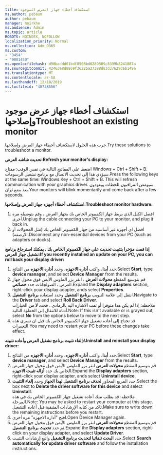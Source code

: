 ```yaml
---
title: استكشاف أخطاء جهاز العرض الموجود
ms.author: pebaum
author: pebaum
manager: mnirkhe
ms.audience: Admin
ms.topic: article
ROBOTS: NOINDEX, NOFOLLOW
localization_priority: Normal
ms.collection: Adm_O365
ms.custom:
- "3454"
- "9001450"
ms.openlocfilehash: d90baddd01bdf8508bd6289509c8399b8241887a
ms.sourcegitcommit: 42463e8d8869f36225a27388d83d37629c6b149e
ms.translationtype: MT
ms.contentlocale: ar-SA
ms.lasthandoff: 12/18/2019
ms.locfileid: "40738556"
---
```

# <a name="troubleshoot-an-existing-monitor"></a><span data-ttu-id="003ab-102">استكشاف أخطاء جهاز عرض موجود وإصلاحها</span><span class="sxs-lookup"><span data-stu-id="003ab-102">Troubleshoot an existing monitor</span></span>

<span data-ttu-id="003ab-103">جرب هذه الحلول لاستكشاف أخطاء جهاز العرض وإصلاحها.</span><span class="sxs-lookup"><span data-stu-id="003ab-103">Try these solutions to troubleshoot a monitor.</span></span> 

<span data-ttu-id="003ab-104">**تحديث شاشه العرض:**</span><span class="sxs-lookup"><span data-stu-id="003ab-104">**Refresh your monitor's display:**</span></span>

<span data-ttu-id="003ab-105">اضغط علي المفاتيح التالية في نفس الوقت: مفتاح Windows + Ctrl + Shift + B. سيؤدي هذا إلى تحديث الاتصال مع برنامج تشغيل الرسومات.</span><span class="sxs-lookup"><span data-stu-id="003ab-105">Press the following keys at the same time: Windows Key  + Ctrl + Shift + B. This will refresh communication with your graphics driver.</span></span> <span data-ttu-id="003ab-106">سيومض المراقبون للحظات ويعودون بعد بضع ثوان.</span><span class="sxs-lookup"><span data-stu-id="003ab-106">Your monitors will blink momentarily and come back after a few seconds.</span></span>

<span data-ttu-id="003ab-107">**استكشاف أخطاء أجهزه جهاز العرض وإصلاحها:**</span><span class="sxs-lookup"><span data-stu-id="003ab-107">**Troubleshoot monitor hardware:**</span></span>

1. <span data-ttu-id="003ab-108">افصل الكبل الذي يربط جهاز الكمبيوتر الخاص بك بجهاز العرض ، وقم بتوصيله مره أخرى.</span><span class="sxs-lookup"><span data-stu-id="003ab-108">Unplug the cable connecting your PC to your monitor, and plug it back in.</span></span>
2. <span data-ttu-id="003ab-109">افصل اي أجهزه غير أساسيه من جهاز الكمبيوتر الخاص بك (مثل المحولات أو الارصفه).</span><span class="sxs-lookup"><span data-stu-id="003ab-109">Disconnect any non-essential devices from your PC (such as adapters or docks).</span></span>

<span data-ttu-id="003ab-110">**إذا قمت مؤخرا بتثبيت تحديث علي جهاز الكمبيوتر الخاص بك ، يمكنك استرجاع برنامج تشغيل جهاز العرض:**</span><span class="sxs-lookup"><span data-stu-id="003ab-110">**If you recently installed an update on your PC, you can roll back your display driver:**</span></span>

1. <span data-ttu-id="003ab-111">حدد **أبدا**، واكتب **أداره الاجهزه**، وحدد **أداره الاجهزه** من النتائج.</span><span class="sxs-lookup"><span data-stu-id="003ab-111">Select **Start**, type **device manager**, and select **Device Manager** from the results.</span></span>
2. <span data-ttu-id="003ab-112">قم بتوسيع المقطع **محولات العرض** ، انقر بزر الماوس الأيمن فوق محول جهاز العرض ، الصولجانات حدد **خصائص**.</span><span class="sxs-lookup"><span data-stu-id="003ab-112">Expand the **Display adapters** section, right-click your display adapter, ands select **Properties**.</span></span>
3. <span data-ttu-id="003ab-113">انتقل إلى علامة التبويب **برنامج التشغيل** وحدد استعاده **برنامج التشغيل**.</span><span class="sxs-lookup"><span data-stu-id="003ab-113">Navigate to the **Driver** tab and select **Roll Back Driver**.</span></span> <br>
<span data-ttu-id="003ab-114">ملاحظه: إذا لم يكن هذا متوفرا أو تمت الاشاره اليه بالرمادي ، فحدد **لا** من الخيارات أدناه للانتقال إلى الخطوة التالية.</span><span class="sxs-lookup"><span data-stu-id="003ab-114">Note: If this isn't available or is grayed out, select **No** from the options below to move to the next step.</span></span>
4. <span data-ttu-id="003ab-115">قد تحتاج إلى أعاده تشغيل جهاز الكمبيوتر الخاص بك قبل ان تسري هذه التغييرات.</span><span class="sxs-lookup"><span data-stu-id="003ab-115">You may need to restart your PC before these changes take effect.</span></span>

<span data-ttu-id="003ab-116">**إلغاء تثبيت برنامج تشغيل العرض وأعاده تثبيته:**</span><span class="sxs-lookup"><span data-stu-id="003ab-116">**Uninstall and reinstall your display driver:**</span></span>

1. <span data-ttu-id="003ab-117">حدد **أبدا**، واكتب **أداره الاجهزه**، وحدد **أداره الاجهزه** من النتائج.</span><span class="sxs-lookup"><span data-stu-id="003ab-117">Select **Start**, type **device manager**, and select **Device Manager** from the results.</span></span>
2. <span data-ttu-id="003ab-118">قم بتوسيع المقطع **محولات العرض** انقر بزر الماوس الأيمن فوق محول جهاز العرض الخاص بك حدد **أزاله تثبيت الاجهزه**.</span><span class="sxs-lookup"><span data-stu-id="003ab-118">Expand the **Display adapters** section, right-click your display adapter, ands select **Uninstall device**.</span></span> 
3. <span data-ttu-id="003ab-119">حدد المربع المجاور **لحذف برنامج التشغيل لهذا الجهاز** وحدد **إلغاء التثبيت**.</span><span class="sxs-lookup"><span data-stu-id="003ab-119">Select the box next to **Delete the driver software for this device** and select **Uninstall**.</span></span><br>
<span data-ttu-id="003ab-120">ملاحظه: قد يطلب منك أعاده تشغيل جهاز الكمبيوتر الخاص بك في هذه المرحلة.</span><span class="sxs-lookup"><span data-stu-id="003ab-120">Note: You may be asked to restart your computer at this stage.</span></span> <span data-ttu-id="003ab-121">تاكد من كتابه الإرشادات المتبقية قبل أعاده التشغيل.</span><span class="sxs-lookup"><span data-stu-id="003ab-121">Make sure to write down the remaining instructions before you restart.</span></span>
4. <span data-ttu-id="003ab-122">افتح "أداره الاجهزه" مره أخرى.</span><span class="sxs-lookup"><span data-stu-id="003ab-122">Open Device Manager again.</span></span>
5. <span data-ttu-id="003ab-123">قم بتوسيع المقطع **محولات العرض** انقر بزر الماوس الأيمن فوق محول جهاز العرض ثم حدد **تحديث برنامج التشغيل**.</span><span class="sxs-lookup"><span data-stu-id="003ab-123">Expand the **Display adapters** section, right-click on your display adapter, and select **Update Driver**.</span></span>
6. <span data-ttu-id="003ab-124">حدد **البحث تلقائيا لتحديث برنامج التشغيل** واتبع إرشادات التثبيت.</span><span class="sxs-lookup"><span data-stu-id="003ab-124">Select **Search automatically for update driver software** and follow the installation instructions.</span></span>
